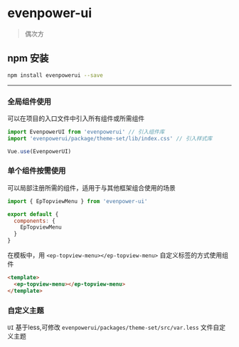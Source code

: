 # evenpower-ui

> 偶次方


## npm 安装
```bash
npm install evenpowerui --save
```

----

### 全局组件使用

可以在项目的入口文件中引入所有组件或所需组件

```js
import EvenpowerUI from 'evenpowerui' // 引入组件库
import 'evenpowerui/package/theme-set/lib/index.css' // 引入样式库

Vue.use(EvenpowerUI)
```

### 单个组件按需使用

可以局部注册所需的组件，适用于与其他框架组合使用的场景

```js
import { EpTopviewMenu } from 'evenpower-ui'

export default {
  components: {
    EpTopviewMenu
  }
}
```

在模板中，用 `<ep-topview-menu></ep-topview-menu>` 自定义标签的方式使用组件

```html
<template>
  <ep-topview-menu></ep-topview-menu>
</template>
```

### 自定义主题

`UI` 基于less,可修改 `evenpowerui/packages/theme-set/src/var.less` 文件自定义主题
